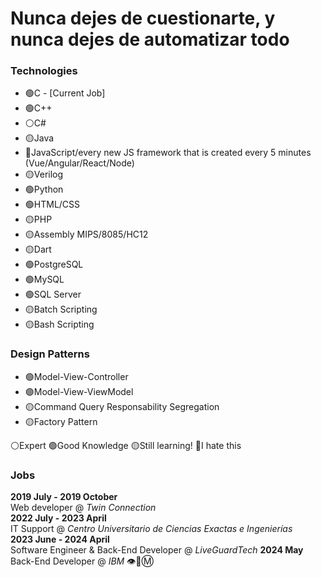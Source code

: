 # Nunca dejes de cuestionarte, y nunca dejes de automatizar todo

### Technologies
- 🟢C - [Current Job]
- 🟢C++
- ⚪C#
- 🟡Java
- 🔴JavaScript/every new JS framework that is created every 5 minutes (Vue/Angular/React/Node)
- 🟡Verilog
- 🟢Python
- 🟢HTML/CSS
- 🟡PHP
- 🟡Assembly MIPS/8085/HC12
- 🟡Dart
- 🟢PostgreSQL
- 🟢MySQL
- 🟢SQL Server
- 🟡Batch Scripting
- 🟡Bash Scripting

### Design Patterns
- 🟢Model-View-Controller 
- 🟢Model-View-ViewModel
- 🟡Command Query Responsability Segregation
- 🟡Factory Pattern

⚪Expert
🟢Good Knowledge
🟡Still learning!
🔴I hate this

### Jobs

**2019 July - 2019 October** \
Web developer @ *Twin Connection* \
**2022 July - 2023 April** \
IT Support @ *Centro Universitario de Ciencias Exactas e Ingenierías* \
**2023 June - 2024 April** \
Software Engineer & Back-End Developer @ *LiveGuardTech*
**2024 May** \
Back-End Developer @ *IBM*  👁️🐝Ⓜ️
